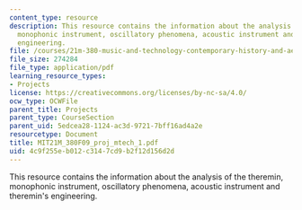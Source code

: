 ```yaml
---
content_type: resource
description: This resource contains the information about the analysis of the theremin,
  monophonic instrument, oscillatory phenomena, acoustic instrument and theremin's
  engineering.
file: /courses/21m-380-music-and-technology-contemporary-history-and-aesthetics-fall-2009/4c9f255eb012c3147cd9b2f12d156d2d_MIT21M_380F09_proj_mtech_1.pdf
file_size: 274284
file_type: application/pdf
learning_resource_types:
- Projects
license: https://creativecommons.org/licenses/by-nc-sa/4.0/
ocw_type: OCWFile
parent_title: Projects
parent_type: CourseSection
parent_uid: 5edcea28-1124-ac3d-9721-7bff16ad4a2e
resourcetype: Document
title: MIT21M_380F09_proj_mtech_1.pdf
uid: 4c9f255e-b012-c314-7cd9-b2f12d156d2d
---
```

This resource contains the information about the analysis of the theremin, monophonic instrument, oscillatory phenomena, acoustic instrument and theremin's engineering.